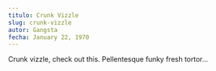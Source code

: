 ```yaml
---
titulo: Crunk Vizzle
slug: crunk-vizzle
autor: Gangsta
fecha: January 22, 1970
---
```

Crunk vizzle, check out this. Pellentesque funky fresh tortor...
